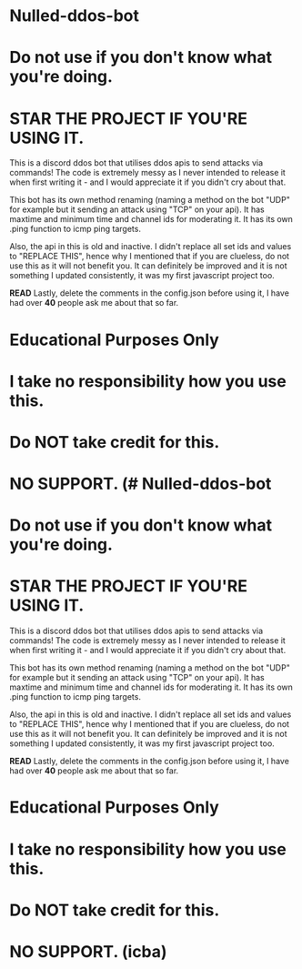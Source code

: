 # Nulled-ddos-bot
# Do not use if you don't know what you're doing.
# STAR THE PROJECT IF YOU'RE USING IT.
This is a discord ddos bot that utilises ddos apis to send attacks via commands! The code is extremely messy as I never intended to release it when first writing it - and I would appreciate it if you didn't cry about that.

This bot has its own method renaming (naming a method on the bot "UDP" for example but it sending an attack using "TCP" on your api). It has maxtime and minimum time and channel ids for moderating it. It has its own .ping function to icmp ping targets.

Also, the api in this is old and inactive. I didn't replace all set ids and values to "REPLACE THIS", hence why I mentioned that if you are clueless, do not use this as it will not benefit you. It can definitely be improved and it is not something I updated consistently, it was my first javascript project too. 

**READ** Lastly, delete the comments in the config.json before using it, I have had over **40** people ask me about that so far.

# Educational Purposes Only
# I take no responsibility how you use this.
# Do NOT take credit for this.
# NO SUPPORT. (# Nulled-ddos-bot
# Do not use if you don't know what you're doing.
# STAR THE PROJECT IF YOU'RE USING IT.
This is a discord ddos bot that utilises ddos apis to send attacks via commands! The code is extremely messy as I never intended to release it when first writing it - and I would appreciate it if you didn't cry about that.

This bot has its own method renaming (naming a method on the bot "UDP" for example but it sending an attack using "TCP" on your api). It has maxtime and minimum time and channel ids for moderating it. It has its own .ping function to icmp ping targets.

Also, the api in this is old and inactive. I didn't replace all set ids and values to "REPLACE THIS", hence why I mentioned that if you are clueless, do not use this as it will not benefit you. It can definitely be improved and it is not something I updated consistently, it was my first javascript project too. 

**READ** Lastly, delete the comments in the config.json before using it, I have had over **40** people ask me about that so far.

# Educational Purposes Only
# I take no responsibility how you use this.
# Do NOT take credit for this.
# NO SUPPORT. (icba)

